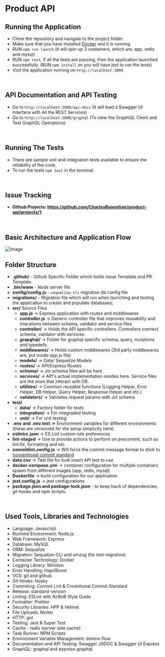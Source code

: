 # Product API

## Running the Application
- Clone the repository and navigate to the project folder.
- Make sure that you have installed [Docker](https://www.docker.com/) and it is running.
- RUN `npm run launch` (it will spin up 3 containers, which are, app, redis and mysql)
- RUN `npm test`, if all the tests are passing, then the application launched successfully. (RUN `npm install` so you will have jest to run the tests)
- Visit the application running on `http://localhost:3000`.
<br />

## API Documentation and API Testing
- Go to `http://localhost:3000/api-docs` (It will load a Swagger UI Interface with All the REST Services)
- Go to `http://localhost:3000/graphql` (To view the GraphiQL Client and Test GraphQL Operations)
<br />

## Running The Tests
- There are sample unit and integration tests available to ensure the reliability of the code. 
- To run the tests `npm test` in the terminal.
<br />

## Issue Tracking
- **Github Projects: https://github.com/CharlesRajendran/product-api/projects/1**
<br />

## Basic Architecture and Application Flow
![Image](https://drive.google.com/uc?export=view&id=1WPPvd-GtwoqUeWaxhGjavlxcXEDWLBNB)
<br />

## Folder Structure
- **.github/** - Github Specific Folder which holds Issue Template and PR Template
- **.bin/www** - Node server file
- **config/config.js** - `sequelize-cli` migration db config file
- **migrations/** - Migration file which will run when launching and testing the application to create and populate databases;
- **src/** Source Files
  - **app.js** -> Express application with routes and middlewares
  - **controller.js** -> Generic controller file that improves reusability and interations between schema, validator and service files
  - **controller/** -> Holds the API specific controllers. Controllers connect schema, validator with services.
  - **grapghql/** -> Folder for graphql specific schema, query, mutations and typedefs.
  - **middlewares/** -> Holds custom middlewares (3rd party middlewares are, put inside app.js file)
  - **models/** -> Data/ Sequelize Models
  - **routes/** -> API/Express Routes
  - **schema/** -> Joi schema files will be here
  - **services/** -> API's actual implementation resides here. Service files are the ones that interact with DB.
  - **utilities/** -> Common reusable functions (Logging Helper, Error Helper, DB Helper, Query Helper, Response Helper and etc.)
  - **validators/** -> Validates request params with Joi schema
- **test/** 
  - **data/** -> Factory folder for tests
  - **integration/** -> For integraded testing
  - **unit/** -> For unit testing
- **.env and .env.test** => Environment variables for different environments (these are versioned for the setup simplicity here)
- **eslintrc.json** -> ES Lint custom rule preferences
- **lint-staged** -> Use to provide actions to perform on precommit, such as lint:fix, formatting and etc.
- **commitlint.config.js** -> Will force the commit message format to stick to [conventional commit standard](https://www.conventionalcommits.org/en/v1.0.0/)
- **data.csv** -> Test file for bulk insert API test to use
- **docker-compose.ym**l -> container configuration for multiple containers spawn from different images (app, redis, mysql)
- **Dockerfile** -> build configuration for our application
- **jest.config.js** -> jest configurations
- **package.json and package-lock.json** - to keep track of dependencies, git hooks and npm scripts.
<br />

## Used Tools, Libraries and Technologies
- Language: Javascript
- Runtime Environment: Node.js
- Web Framework: Express
- Database: MySQL
- ORM: Sequalize
- Migration: Sequalize-CLI and umzug (for test migration)
- Container Technology: Docker
- Logging Library: Winston
- Error Handling: Hapi/Boom
- VCS: git and github
- Git Hooks: Husky
- Commiting: Commit Lint & Cnventional Commit Standard
- Release: standard-version
- Linting: ESLint with AirBnB Style Guide
- Formatter: Prettier
- Security Libraries: HPP & Helmet
- File Uploads: Multer
- HTTP: got
- Testing: Jest & Super Test
- Cache - redis (server side cache)
- Task Runner: NPM Scripts
- Environment Variable Management: dotenv-flow
- Documentation and API Testing: Swagger JSDOC & Swagger UI Express
- GraphQL: graphql and express-graphql
 
